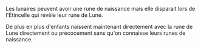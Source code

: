 Les lunaires peuvent avoir une rune de naissance mais elle disparait lors de l'Etincelle qui révèle leur rune de Lune. 

De plus en plus d'enfants naissent maintenant directement avec la rune de Lune directement ou précocement sans qu'on connaisse leurs runes de naissance. 

